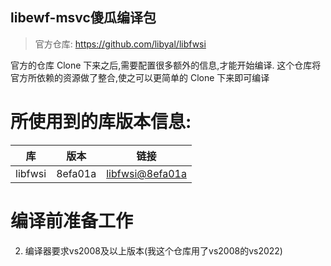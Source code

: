 libewf-msvc傻瓜编译包
----
> 官方仓库: https://github.com/libyal/libfwsi

官方的仓库 Clone 下来之后,需要配置很多额外的信息,才能开始编译. 这个仓库将官方所依赖的资源做了整合,使之可以更简单的 Clone 下来即可编译


# 所使用到的库版本信息:
|库|版本|链接|
|--|--|--|
|libfwsi|8efa01a|[libfwsi@8efa01a](https://github.com/libyal/libfwsi/tree/8efa01a7413db76af54eb961a79a4dce22df5318)|


# 编译前准备工作
2. 编译器要求vs2008及以上版本(我这个仓库用了vs2008的vs2022)